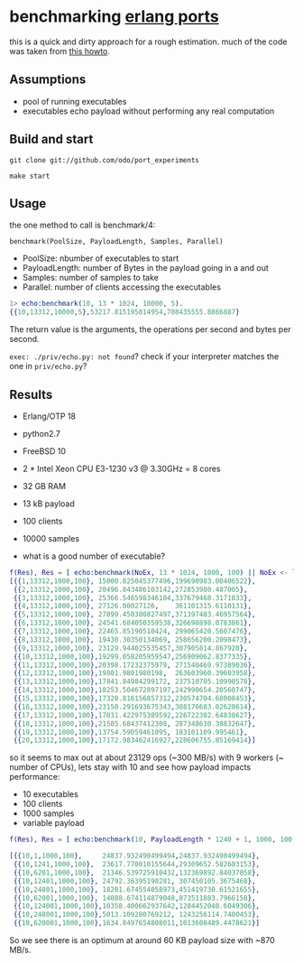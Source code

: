 # benchmarking [erlang ports](http://erlang.org/doc/reference_manual/ports.html)

this is a quick and dirty approach for a rough estimation.
much of the code was taken from [this howto](https://github.com/pkazmier/erlang-port-howto).

## Assumptions
* pool of running executables
* executables echo payload without performing any real computation

## Build and start

`git clone git://github.com/odo/port_experiments`

`make start`

## Usage

the one method to call is benchmark/4:

`benchmark(PoolSize, PayloadLength, Samples, Parallel)`

- PoolSize: nbumber of executables to start
- PayloadLength: number of Bytes in the payload going in a and out
- Samples: number of samples to take
- Parallel: number of clients accessing the executables

```erlang
1> echo:benchmark(10, 13 * 1024, 10000, 5).
{{10,13312,10000,5},53217.815195814954,708435555.8866887}
```

The return value is the arguments, the operations per second and bytes per second.

`exec: ./priv/echo.py: not found`?
check if your interpreter matches the one in `priv/echo.py`?

## Results

- Erlang/OTP 18
- python2.7
- FreeBSD 10
- 2 * Intel Xeon CPU E3-1230 v3 @ 3.30GHz = 8 cores
- 32 GB RAM

- 13 kB payload
- 100 clients
- 10000 samples
- what is a good number of executable?

```erlang
f(Res), Res = [ echo:benchmark(NoEx, 13 * 1024, 1000, 100) || NoEx <- lists:seq(1, 20)].
[{{1,13312,1000,100}, 15000.825045377496,199690983.00406522},
 {{2,13312,1000,100}, 20496.843486103142,272853980.487005},
 {{3,13312,1000,100}, 25366.546598346104,337679468.3171833},
 {{4,13312,1000,100}, 27126.00027126,    361101315.6110131},
 {{5,13312,1000,100}, 27899.450380827497,371397483.46957564},
 {{6,13312,1000,100}, 24541.684050359538,326698898.0783861},
 {{7,13312,1000,100}, 22465.85190510424, 299065420.5607476},
 {{8,13312,1000,100}, 19430.30350134069, 258656200.2098473},
 {{9,13312,1000,100}, 23129.944025535457,307905814.867928},
 {{10,13312,1000,100},19299.058205959547,256909062.8377335},
 {{11,13312,1000,100},20398.17232375979, 271540469.97389036},
 {{12,13312,1000,100},19801.9801980198,  263603960.39603958},
 {{13,13312,1000,100},17841.84984299172, 237510705.10990578},
 {{14,13312,1000,100},18253.504672897197,242990654.20560747},
 {{15,13312,1000,100},17320.816156857312,230574704.68008453},
 {{16,13312,1000,100},23150.291693675343,308176683.02620614},
 {{17,13312,1000,100},17031.422975389592,226722302.64838627},
 {{18,13312,1000,100},21585.68437412308, 287348630.38832647},
 {{19,13312,1000,100},13754.59059461095, 183101109.995461},
 {{20,13312,1000,100},17172.983462416927,228606755.85169414}]
```

so it seems to max out at about 23129 ops (~300 MB/s) with 9 workers (~ number of CPUs), lets stay with 10 and see how payload impacts performance:

- 10 executables
- 100 clients
- 1000 samples
- variable payload

```erlang
f(Res), Res = [ echo:benchmark(10, PayloadLength * 1240 + 1, 1000, 100) || PayloadLength <- [0, 1, 5, 10, 20, 50, 100, 200, 500]].

[{{10,1,1000,100},     24837.932490499494,24837.932490499494},
 {{10,1241,1000,100},  23617.770010155644,29309652.582603153},
 {{10,6201,1000,100},  21346.539725910432,132369892.84037058},
 {{10,12401,1000,100}, 24792.36395190281, 307450105.3675468},
 {{10,24801,1000,100}, 18201.674554058973,451419730.61521655},
 {{10,62001,1000,100}, 14088.674114879048,873511883.7966158},
 {{10,124001,1000,100},10358.400662937642,1284452040.6049306},
 {{10,248001,1000,100},5013.109280769212, 1243256114.7400453},
 {{10,620001,1000,100},1634.8497654808011,1013608489.4478621}]
 ```

 So we see there is an optimum at around 60 KB payload size with ~870 MB/s.
 
